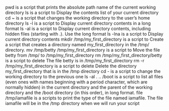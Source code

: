 pwd is a script that prints the absolute path name of the current working directory
ls is a script to Display the contents list of your current directory
cd ~ is a script that changes the working directory to the user’s home directory
ls -l is a script to Display current directory contents in a long format
ls -al is a script to Display current directory contents, including hidden files (starting with .). Use the long format
ls -lna is a script to Display current directory contents
mkdir /tmp/my_first_directory is a script to Create a script that creates a directory named my_first_directory in the /tmp/ directory.
mv /tmp/betty /tmp/my_first_directory is a script to Move the file betty from /tmp/ to /tmp/my_first_directory
rm /tmp/my_first_directory/betty is a script to delete The file betty is in /tmp/my_first_directory
rm -r  /tmp/my_first_directory is a script to delete Delete the directory my_first_directory that is in the /tmp directory
cd - is a script to change the working directory to the previous one
ls -al . .. /boot is a script to list all files (even ones with names beginning with a period character, which are normally hidden) in the current directory and the parent of the working directory and the /boot directory (in this order), in long format.
file /tmp/iamafile is a scripts to print the type of the file named iamafile. The file iamafile will be in the /tmp directory when we will run your script
